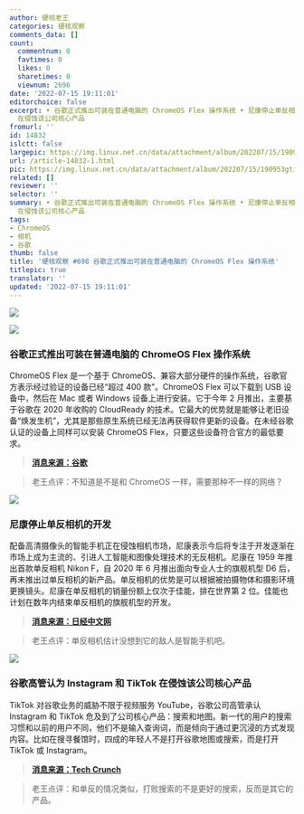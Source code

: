 ```yaml
---
author: 硬核老王
categories: 硬核观察
comments_data: []
count:
  commentnum: 0
  favtimes: 0
  likes: 0
  sharetimes: 0
  viewnum: 2696
date: '2022-07-15 19:11:01'
editorchoice: false
excerpt: • 谷歌正式推出可装在普通电脑的 ChromeOS Flex 操作系统 • 尼康停止单反相机的开发 • 谷歌高管认为 Instagram 和 TikTok
  在侵蚀该公司核心产品
fromurl: ''
id: 14832
islctt: false
largepic: https://img.linux.net.cn/data/attachment/album/202207/15/190953gtiqzcjjz97jq6uo.jpg
url: /article-14832-1.html
pic: https://img.linux.net.cn/data/attachment/album/202207/15/190953gtiqzcjjz97jq6uo.jpg.thumb.jpg
related: []
reviewer: ''
selector: ''
summary: • 谷歌正式推出可装在普通电脑的 ChromeOS Flex 操作系统 • 尼康停止单反相机的开发 • 谷歌高管认为 Instagram 和 TikTok
  在侵蚀该公司核心产品
tags:
- ChromeOS
- 相机
- 谷歌
thumb: false
title: '硬核观察 #698 谷歌正式推出可装在普通电脑的 ChromeOS Flex 操作系统'
titlepic: true
translator: ''
updated: '2022-07-15 19:11:01'
---
```


![](/data/attachment/album/202207/15/190953gtiqzcjjz97jq6uo.jpg)


![](/data/attachment/album/202207/15/191003p2g2srr5vss22z5q.jpg)


### 谷歌正式推出可装在普通电脑的 ChromeOS Flex 操作系统


ChromeOS Flex 是一个基于 ChromeOS、兼容大部分硬件的操作系统，谷歌官方表示经过验证的设备已经“超过 400 款”。ChromeOS Flex 可以下载到 USB 设备中，然后在 Mac 或者 Windows 设备上进行安装。它于今年 2 月推出，主要基于谷歌在 2020 年收购的 CloudReady 的技术。它最大的优势就是能够让老旧设备“焕发生机”，尤其是那些原生系统已经无法再获得软件更新的设备。在未经谷歌认证的设备上同样可以安装 ChromeOS Flex，只要这些设备符合官方的最低要求。



> 
> **[消息来源：谷歌](https://cloud.google.com/blog/products/chrome-enterprise/chromeos-flex-ready-to-scale-to-pcs-and-macs)**
> 
> 
> 



> 
> 老王点评：不知道是不是和 ChromeOS 一样，需要那种不一样的网络？
> 
> 
> 


![](/data/attachment/album/202207/15/191014g0z6e4oow1fwv2e0.jpg)


### 尼康停止单反相机的开发


配备高清摄像头的智能手机正在侵蚀相机市场，尼康表示今后将专注于开发逐渐在市场上成为主流的、引进人工智能和图像处理技术的无反相机。尼康在 1959 年推出首款单反相机 Nikon F，自 2020 年 6 月推出面向专业人士的旗舰机型 D6 后，再未推出过单反相机的新产品。单反相机的优势是可以根据被拍摄物体和摄影环境更换镜头。尼康在单反相机的销量份额上仅次于佳能，排在世界第 2 位。佳能也计划在数年内结束单反相机的旗舰机型的开发。



> 
> **[消息来源：日经中文网](https://cn.nikkei.com/industry/itelectric-appliance/49179-2022-07-13-08-55-20.html)**
> 
> 
> 



> 
> 老王点评：单反相机估计没想到它的敌人是智能手机吧。
> 
> 
> 


![](/data/attachment/album/202207/15/191029po5dokrrw5s5vaj8.jpg)


### 谷歌高管认为 Instagram 和 TikTok 在侵蚀该公司核心产品


TikTok 对谷歌业务的威胁不限于视频服务 YouTube，谷歌公司高管承认 Instagram 和 TikTok 危及到了公司核心产品：搜索和地图。新一代的用户的搜索习惯和以前的用户不同，他们不是输入查询词，而是倾向于通过更沉浸的方式发现内容。比如在搜寻餐馆时，四成的年轻人不是打开谷歌地图或搜索，而是打开 TikTok 或 Instagram。



> 
> **[消息来源：Tech Crunch](https://techcrunch.com/2022/07/12/google-exec-suggests-instagram-and-tiktok-are-eating-into-googles-core-products-search-and-maps/)**
> 
> 
> 



> 
> 老王点评：和单反的情况类似，打败搜索的不是更好的搜索，反而是其它的产品。
> 
> 
>